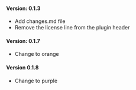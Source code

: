#### Version: 0.1.3
* Add changes.md file
* Remove the license line from the plugin header
#### Version: 0.1.7
* Change to orange
#### Version 0.1.8
* Change to purple